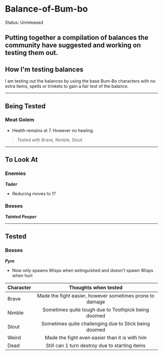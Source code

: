 # Balance-of-Bum-bo

Status: Unreleased

Putting together a compilation of balances the community have suggested and working on testing them out. 
---
## How I'm testing balances
I am testing out the balances by using the base Bum-Bo characters with no extra items, spells or trinkets to gain a fair test of the balance.

---
## Being Tested

### Meat Golem
* Health remains at 7. However no healing.

> Tested with Brave, Nimble, Stout

---
## To Look At

### Enemies
_**Tader**_
* Reducing moves to 1?

### Bosses

_**Tainted Peeper**_

---
## Tested

### Bosses

_**Pyre**_

* Now only spawns Wisps when extinguished and doesn't spawn Wisps when hurt


| Character  | Thoughts when tested |
| -----------|:-------------:|
| Brave      | Made the fight easier, however sometimes prone to damage |
| Nimble     | Sometimes quite tough due to Toothpick being doomed     |
| Stout      | Sometimes quite challenging due to Stick being doomed     |
| Weird      | Made the fight even easier than it is with him |
| Dead       | Still can 1 turn destroy due to starting items |

